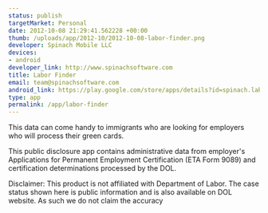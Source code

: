 ```yaml
--- 
status: publish
targetMarket: Personal
date: 2012-10-08 21:29:41.562228 +00:00
thumb: /uploads/app/2012-10/2012-10-08-labor-finder.png
developer: Spinach Mobile LLC
devices: 
- android
developer_link: http://www.spinachsoftware.com
title: Labor Finder
email: team@spinachsoftware.com
android_link: https://play.google.com/store/apps/details?id=spinach.labor.salary.greencard
type: app
permalink: /app/labor-finder
---
```


This data can come handy to immigrants who are looking for employers who will process their green cards.

This public disclosure app contains administrative data from employer's Applications for Permanent Employment Certification (ETA Form 9089) and certification determinations processed by the DOL.

Disclaimer:
This product is not affiliated with Department of Labor. The case status shown here is public information and is also available on DOL website. As such we do not claim the accuracy 
